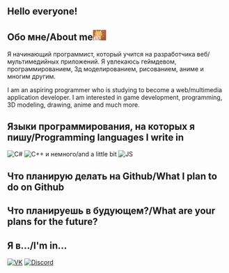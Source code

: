 ## Hello everyone!
## Обо мне/About me<img src="/assets/mofu-senko.gif" width="30">
Я начинающий программист, который учится на разработчика веб/мультимедийных приложений.
Я увлекаюсь геймдевом, программированием, 3д моделированием, рисованием, аниме и многим другим.

I am an aspiring programmer who is studying to become a web/multimedia application developer.
I am interested in game development, programming, 3D modeling, drawing, anime and much more.
## Языки программирования, на которых я пишу/Programming languages ​​I write in
![C#](https://img.shields.io/badge/-C%23-informational?logo=Csharp&style=flat&logoColor=ffffff&color=00ff00&labelColor=00ff00)
![C++](https://img.shields.io/badge/-C++-informational?logo=Cplusplus&style=flat&logoColor=ffffff&color=004cff&labelColor=004cff) и немного/and a little bit
![JS](https://img.shields.io/badge/-JavaScript-informational?logo=JavaScript&style=flat&logoColor=ffffff&color=efd84f&labelColor=efd84f)
## Что планирую делать на Github/What I plan to do on Github
## Что планируешь в будующем?/What are your plans for the future?
## Я в.../I'm in...
[![VK](https://img.shields.io/badge/-VK-informational?logo=Vk&style=flat&logoColor=ffffff&color=1082c3&labelColor=1082c3)](https://vk.com/ifurryi)
[![Discord](https://img.shields.io/badge/-Discord-informational?logo=discord&style=flat&logoColor=ffffff&color=778cd5&labelColor=778cd5)](https://discordapp.com/users/261097978176077824/)
